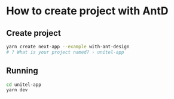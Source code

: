 # How to create project with AntD

## Create project

```bash
yarn create next-app --example with-ant-design
# ? What is your project named? › unitel-app
```

## Running

```bash
cd unitel-app
yarn dev
```